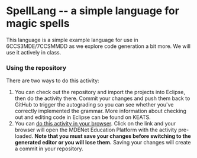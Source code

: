 # SpellLang -- a simple language for magic spells

This language is a simple example language for use in 6CCS3MDE/7CCSMMDD as we explore code generation a bit more. We will use it actively in class. 

### Using the repository

There are two ways to do this activity:

1. You can check out the repository and import the projects into Eclipse, then do the activity there. Commit your changes and push them back to GitHub to trigger the autograding so you can see whether you've correctly implemented the grammar. More information about checking out and editing code in Eclipse can be found on KEATS.
2. You can [do this activity in your browser](https://mdenet-ep.sites.er.kcl.ac.uk/?activities=https://raw.githubusercontent.com/6ccs3mde-7ccsmmdd-2023-24/spell_lang/main/activity.json&privaterepo=true). Click on the link and your browser will open the MDENet Education Platform with the activity pre-loaded. **Note that you must save your changes before switching to the generated editor or you will lose them.** Saving your changes will create a commit in your repository.
